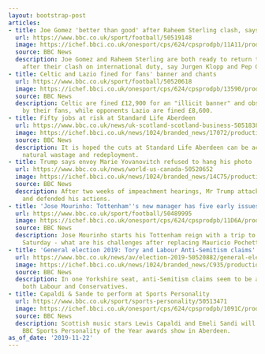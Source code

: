```yaml
---
layout: bootstrap-post
articles:
- title: Joe Gomez 'better than good' after Raheem Sterling clash, says Jurgen Klopp
  url: https://www.bbc.co.uk/sport/football/50519148
  image: https://ichef.bbci.co.uk/onesport/cps/624/cpsprodpb/11A11/production/_109790227_gome.jpg
  source: BBC News
  description: Joe Gomez and Raheem Sterling are both ready to return to club football
    after their clash on international duty, say Jurgen Klopp and Pep Guardiola.
- title: Celtic and Lazio fined for fans' banner and chants
  url: https://www.bbc.co.uk/sport/football/50520618
  image: https://ichef.bbci.co.uk/onesport/cps/624/cpsprodpb/13590/production/_97584297_breaking_news.png
  source: BBC News
  description: Celtic are fined £12,900 for an "illicit banner" and obscene chants
    by their fans, while opponents Lazio are fined £8,600.
- title: Fifty jobs at risk at Standard Life Aberdeen
  url: https://www.bbc.co.uk/news/uk-scotland-scotland-business-50518381
  image: https://ichef.bbci.co.uk/news/1024/branded_news/17072/production/_97322349_mediaitem97322348.jpg
  source: BBC News
  description: It is hoped the cuts at Standard Life Aberdeen can be achieved through
    natural wastage and redeployment.
- title: Trump says envoy Marie Yovanovitch refused to hang his photo
  url: https://www.bbc.co.uk/news/world-us-canada-50520652
  image: https://ichef.bbci.co.uk/news/1024/branded_news/14C75/production/_109790158_trumpyov.jpg
  source: BBC News
  description: After two weeks of impeachment hearings, Mr Trump attacked the witnesses
    and defended his actions.
- title: 'Jose Mourinho: Tottenham''s new manager has five early issues to deal with'
  url: https://www.bbc.co.uk/sport/football/50489995
  image: https://ichef.bbci.co.uk/onesport/cps/624/cpsprodpb/11D6A/production/_109766037_mourinho_friday_index.jpg
  source: BBC News
  description: Jose Mourinho starts his Tottenham reign with a trip to West Ham on
    Saturday - what are his challenges after replacing Mauricio Pochettino?
- title: 'General election 2019: Tory and Labour Anti-Semitism claims'
  url: https://www.bbc.co.uk/news/av/election-2019-50520882/general-election-2019-tory-and-labour-anti-semitism-claims
  image: https://ichef.bbci.co.uk/news/1024/branded_news/C935/production/_109790515_p07vsrc8.jpg
  source: BBC News
  description: In one Yorkshire seat, anti-Semitism claims seem to be a problem for
    both Labour and Conservatives.
- title: Capaldi & Sande to perform at Sports Personality
  url: https://www.bbc.co.uk/sport/sports-personality/50513471
  image: https://ichef.bbci.co.uk/onesport/cps/624/cpsprodpb/1091C/production/_109786876_capaldi.jpg
  source: BBC News
  description: Scottish music stars Lewis Capaldi and Emeli Sandi will play at the
    BBC Sports Personality of the Year awards show in Aberdeen.
as_of_date: '2019-11-22'
---
```


